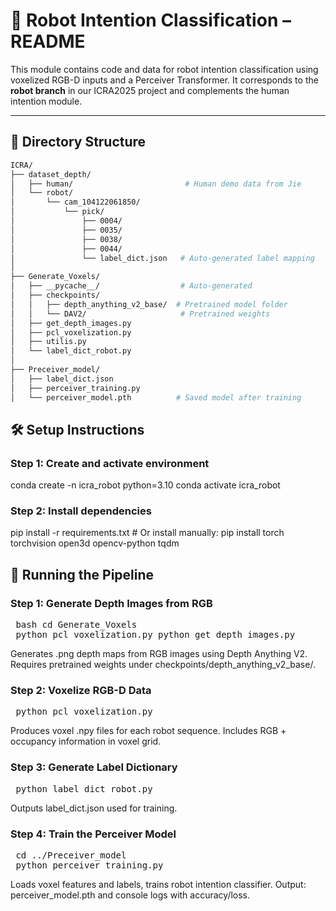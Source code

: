 # 🤖 Robot Intention Classification – README

This module contains code and data for robot intention classification using voxelized RGB-D inputs and a Perceiver Transformer. It corresponds to the **robot branch** in our ICRA2025 project and complements the human intention module.

---

## 📁 Directory Structure

```bash
ICRA/
├── dataset_depth/
│   ├── human/                         # Human demo data from Jie
│   └── robot/
│       └── cam_104122061850/
│           └── pick/
│               ├── 0004/
│               ├── 0035/
│               ├── 0038/
│               ├── 0044/
│               └── label_dict.json   # Auto-generated label mapping
│
├── Generate_Voxels/
│   ├── __pycache__/                  # Auto-generated
│   ├── checkpoints/
│   │   ├── depth_anything_v2_base/  # Pretrained model folder
│   │   └── DAV2/                     # Pretrained weights
│   ├── get_depth_images.py
│   ├── pcl_voxelization.py
│   ├── utilis.py
│   └── label_dict_robot.py
│
├── Preceiver_model/
│   ├── label_dict.json
│   ├── perceiver_training.py
│   └── perceiver_model.pth          # Saved model after training


```
## 🛠️ Setup Instructions
### Step 1: Create and activate environment
conda create -n icra_robot python=3.10
conda activate icra_robot

### Step 2: Install dependencies
pip install -r requirements.txt  # Or install manually:
pip install torch torchvision open3d opencv-python tqdm


## 🚀 Running the Pipeline
### Step 1: Generate Depth Images from RGB
<pre> bash cd Generate_Voxels
 python pcl_voxelization.py python get_depth_images.py </pre>

Generates .png depth maps from RGB images using Depth Anything V2.
Requires pretrained weights under checkpoints/depth_anything_v2_base/.

### Step 2: Voxelize RGB-D Data
<pre> python pcl_voxelization.py </pre>

Produces voxel .npy files for each robot sequence.
Includes RGB + occupancy information in voxel grid.

### Step 3: Generate Label Dictionary
<pre> python label_dict_robot.py </pre>

Outputs label_dict.json used for training.

### Step 4: Train the Perceiver Model
<pre> cd ../Preceiver_model
 python perceiver_training.py </pre>

Loads voxel features and labels, trains robot intention classifier.
Output: perceiver_model.pth and console logs with accuracy/loss.



